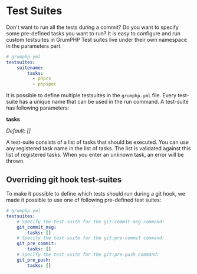 # Test Suites
Don't want to run all the tests during a commit?
Do you want to specify some pre-defined tasks you want to run?
It is easy to configure and run custom testsuites in GrumPHP
Test suites live under their own namespace in the parameters part.


```yaml
# grumphp.yml
testsuites:
    suitename:
        tasks:
          - phpcs
          - phpspec
```

It is possible to define multiple testsuites in the `grumphp.yml` file.
Every test-suite has a unique name that can be used in the run command.
A test-suite has following parameters:


**tasks**

*Default: []*

A test-suite consists of a list of tasks that should be executed.
You can use any registered task name in the list of tasks.
The list is validated against this list of registered tasks. 
When you enter an unknown task, an error will be thrown.


## Overriding git hook test-suites
To make it possible to define which tests should run during a git hook,
we made it possible to use one of following pre-defined test suites:

```yaml
# grumphp.yml
testsuites:
    # Specify the test-suite for the git:commit-msg command:
    git_commit_msg:
        tasks: []
    # Specify the test-suite for the git:pre-commit command:
    git_pre_commit:
        tasks: []   
    # Specify the test-suite for the git:pre-push command:
    git_pre_push:
        tasks: []
```
